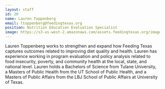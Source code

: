 ```yaml
---
layout: staff
id: 20
name: Lauren Toppenberg
email: ltoppenberg@feedingtexas.org
position: Nutrition Education Evaluation Specialist
image: https://s3-us-west-2.amazonaws.com/assets.feedingtexas.org/images/staff/lauren-toppenberg.JPG
---
```

Lauren Toppenberg works to strengthen and expand how Feeding Texas captures outcomes related to improving diet quality and health. Lauren has experience working in program evaluation and policy analysis related to food insecurity, poverty, and community health at the local, state, and national level. Lauren holds a Bachelors of Science from Tulane University, a Masters of Public Health from the UT School of Public Health, and a Masters of Public Affairs from the LBJ School of Public Affairs at University of Texas.
